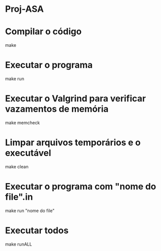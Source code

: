 # Proj-ASA

# Compilar o código
make

# Executar o programa
make run

# Executar o Valgrind para verificar vazamentos de memória
make memcheck

# Limpar arquivos temporários e o executável
make clean

# Executar o programa com "nome do file".in
make run "nome do file"

# Executar todos
make runALL

